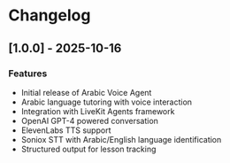 # Changelog

## [1.0.0] - 2025-10-16

### Features

* Initial release of Arabic Voice Agent
* Arabic language tutoring with voice interaction
* Integration with LiveKit Agents framework
* OpenAI GPT-4 powered conversation
* ElevenLabs TTS support
* Soniox STT with Arabic/English language identification
* Structured output for lesson tracking

